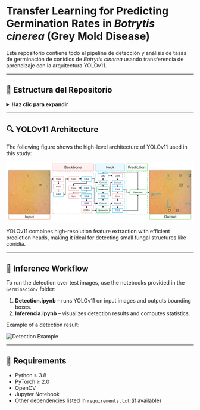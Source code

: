 # Transfer Learning for Predicting Germination Rates in *Botrytis cinerea* (Grey Mold Disease)

Este repositorio contiene todo el pipeline de detección y análisis de tasas de germinación de conidios de *Botrytis cinerea* usando transferencia de aprendizaje con la arquitectura YOLOv11.

---

## 📁 Estructura del Repositorio

<details>
<summary><strong>Haz clic para expandir</strong></summary>

```plaintext
📦TuProyecto/
├── 📁 Train/              # Scripts y configuraciones de entrenamiento
├── 📁 Test/               # Scripts de validación o test
├── 📁 Germinación/        # Notebooks de inferencia y germinación
│   ├── Inferencia.ipynb   # Pipeline de inferencia
│   └── Detection.ipynb    # Visualización y detección
├── 📁 Models/             # Modelos entrenados
│   └── YOLOv11.pt
├── YOLO.ipynb             # Notebook principal o general de prueba
├── requirements.txt       # Este archivo
├── README.md              # Instrucciones de uso
└── .gitignore             # Ignorar archivos grandes, etc.
```

</details>

---

## 🔍 YOLOv11 Architecture

The following figure shows the high-level architecture of YOLOv11 used in this study:

![YOLOv11 Architecture](Images/YOLOv11_2000.png)

YOLOv11 combines high-resolution feature extraction with efficient prediction heads, making it ideal for detecting small fungal structures like conidia.

---

## 🧪 Inference Workflow

To run the detection over test images, use the notebooks provided in the `Germinación/` folder:

1. **Detection.ipynb** – runs YOLOv11 on input images and outputs bounding boxes.
2. **Inferencia.ipynb** – visualizes detection results and computes statistics.

Example of a detection result:

![Detection Example](Images/Test_detection.png)

---

## 🧪 Requirements

- Python ≥ 3.8
- PyTorch ≥ 2.0
- OpenCV
- Jupyter Notebook
- Other dependencies listed in `requirements.txt` (if available)
